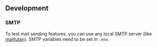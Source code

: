 ## Development

### SMTP

To test mail sending features, you can use any local SMTP server (like [mailtutan](https://github.com/mailtutan/mailtutan)).
SMTP variables need to be set in `.env`.
